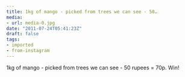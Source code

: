 ```yaml
---
title: 1kg of mango - picked from trees we can see - 50…
media:
- url: media-0.jpg
date: "2011-07-24T05:41:23Z"
draft: false
tags:
- imported
- from-instagram
---
```

1kg of mango - picked from trees we can see - 50 rupees = 70p. Win\!
